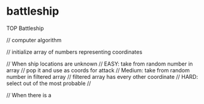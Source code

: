 # battleship

TOP Battleship

// computer algorithm


// initialize array of numbers representing coordinates


// When ship locations are unknown
  // EASY: take from random number in array
      // pop it and use as coords for attack
  // Medium: take from random number in filtered array
      // filtered array has every other coordinate 
  // HARD: select out of the most probable
      // 

// When there is a 